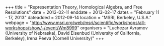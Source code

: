 +++
title = "Representation Theory, Homological Algebra, and Free Resolutions"
date = 2013-02-11
enddate = 2013-02-17
dates = "February 11 - 17, 2013"
dateadded = 2012-09-14
location = "MSRI, Berkeley, U.S.A."
webpage = "http://www.msri.org/web/msri/scientific/workshops/all-workshops/show/-/event/Wm8999"
organisers = "Luchezar Avramov (University of Nebraska), David Eisenbud (University of California, Berkeley), Irena Peeva (Cornell University)"
+++
